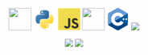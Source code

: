 <div align="center">
  
<!-- LINGUAGENS ÍCONES -->
<p align="center">
  <img src="https://cdn.jsdelivr.net/gh/devicons/devicon@latest/icons/vscode/vscode-original.svg" width="45" height="45"/> 
  <img src="https://raw.githubusercontent.com/devicons/devicon/master/icons/python/python-original.svg" width="45" height="45"/>      
  <img src="https://raw.githubusercontent.com/devicons/devicon/master/icons/javascript/javascript-original.svg" width="45" height="45"/>  
  <img src="https://cdn.jsdelivr.net/gh/devicons/devicon@latest/icons/visualstudio/visualstudio-original.svg" width="45" height="45" /> 
  <img src="https://raw.githubusercontent.com/devicons/devicon/master/icons/cplusplus/cplusplus-original.svg" width="45" height="45"/>

  
  
       
<img src="https://cdn.jsdelivr.net/gh/devicons/devicon@latest/icons/kalilinux/kalilinux-original-wordmark.svg" />
             
  
</p>

<!-- GITHUB STATUS -->
  <img height="180em" src="https://github-readme-stats.vercel.app/api?username=NerostavKuznetsov&cache_seconds=0&show_icons=true&theme=merko&include_all_commits=true&count_private=true"/>
  <img height="180em" src="https://github-readme-stats.vercel.app/api/top-langs/?username=NerostavKuznetsov&cache_seconds=0&layout=compact&show_icons=true&theme=merko"/>

</div>


















